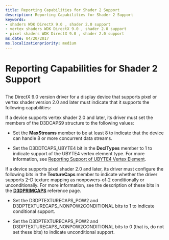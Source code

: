 ```yaml
---
title: Reporting Capabilities for Shader 2 Support
description: Reporting Capabilities for Shader 2 Support
keywords:
- shaders WDK DirectX 9.0 , shader 2.0 support
- vertex shaders WDK DirectX 9.0 , shader 2.0 support
- pixel shaders WDK DirectX 9.0 , shader 2.0 support
ms.date: 04/20/2017
ms.localizationpriority: medium
---
```


# Reporting Capabilities for Shader 2 Support


## <span id="ddk_reporting_capabilities_for_shader_2_support_gg"></span><span id="DDK_REPORTING_CAPABILITIES_FOR_SHADER_2_SUPPORT_GG"></span>


The DirectX 9.0 version driver for a display device that supports pixel or vertex shader version 2.0 and later must indicate that it supports the following capabilities:

If a device supports vertex shader 2.0 and later, its driver must set the members of the D3DCAPS9 structure to the following values:

-   Set the **MaxStreams** member to be at least 8 to indicate that the device can handle 8 or more concurrent data streams.

-   Set the D3DDTCAPS\_UBYTE4 bit in the **DeclTypes** member to 1 to indicate support of the UBYTE4 vertex element type. For more information, see [Reporting Support of UBYTE4 Vertex Element](reporting-support-of-ubyte4-vertex-element.md).

If a device supports pixel shader 2.0 and later, its driver must configure the following bits in the **TextureCaps** member to indicate whether the driver supports 2-D texture mapping as nonpowers-of-2 conditionally or unconditionally. For more information, see the description of these bits in the [**D3DPRIMCAPS**](/windows-hardware/drivers/ddi/d3dcaps/ns-d3dcaps-_d3dprimcaps) reference page.

-   Set the D3DPTEXTURECAPS\_POW2 and D3DPTEXTURECAPS\_NONPOW2CONDITIONAL bits to 1 to indicate conditional support.

-   Set the D3DPTEXTURECAPS\_POW2 and D3DPTEXTURECAPS\_NONPOW2CONDITIONAL bits to 0 (that is, do not set these bits) to indicate unconditional support.

 

